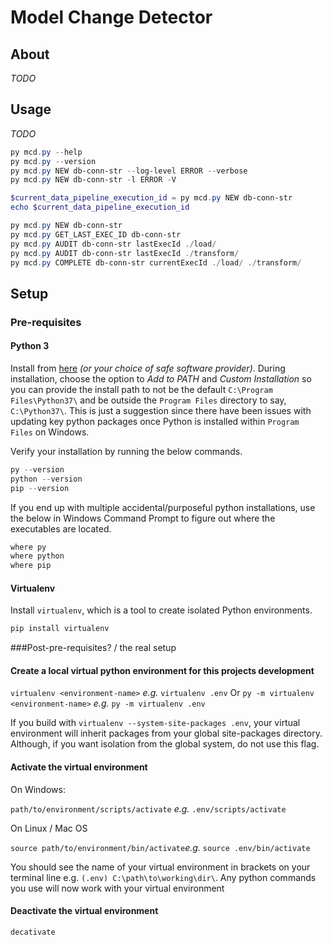 # Model Change Detector

## About

_TODO_

## Usage

_TODO_

```powershell
py mcd.py --help
py mcd.py --version
py mcd.py NEW db-conn-str --log-level ERROR --verbose
py mcd.py NEW db-conn-str -l ERROR -V

$current_data_pipeline_execution_id = py mcd.py NEW db-conn-str
echo $current_data_pipeline_execution_id
```

```powershell
py mcd.py NEW db-conn-str
py mcd.py GET_LAST_EXEC_ID db-conn-str
py mcd.py AUDIT db-conn-str lastExecId ./load/
py mcd.py AUDIT db-conn-str lastExecId ./transform/
py mcd.py COMPLETE db-conn-str currentExecId ./load/ ./transform/
```


## Setup

### Pre-requisites

#### Python 3

Install from [here](https://www.python.org/) _(or your choice of safe software provider)_. During installation, choose the option to _Add to PATH_ and _Custom Installation_ so you can provide the install path to not be the default `C:\Program Files\Python37\` and be outside the `Program Files` directory to say, `C:\Python37\`. This is just a suggestion since there have been issues with updating key python packages once Python is installed within `Program Files` on Windows.

Verify your installation by running the below commands.

```powershell
py --version
python --version
pip --version
```

If you end up with multiple accidental/purposeful python installations, use the below in Windows Command Prompt to figure out where the executables are located.

```cmd
where py
where python
where pip
```

#### Virtualenv

Install `virtualenv`, which is a tool to create isolated Python environments.
```bash
pip install virtualenv
```
###Post-pre-requisites? / the real setup

#### Create a local virtual python environment for this projects development

`virtualenv <environment-name>` _e.g._ `virtualenv .env`
Or `py -m virtualenv <environment-name>` _e.g._ `py -m virtualenv .env`

If you build with `virtualenv --system-site-packages .env`, your virtual environment will inherit packages from your global site-packages directory. Although, if you want isolation from the global system, do not use this flag.

#### Activate the virtual environment

On Windows:

`path/to/environment/scripts/activate` _e.g._ `.env/scripts/activate`

On Linux / Mac OS

 `source path/to/environment/bin/activate`_e.g._ `source .env/bin/activate`

You should see the name of your virtual environment in brackets on your terminal line e.g. `(.env) C:\path\to\working\dir\`. Any python commands you use will now work with your virtual environment

#### Deactivate the virtual environment

```powershell
decativate
```
